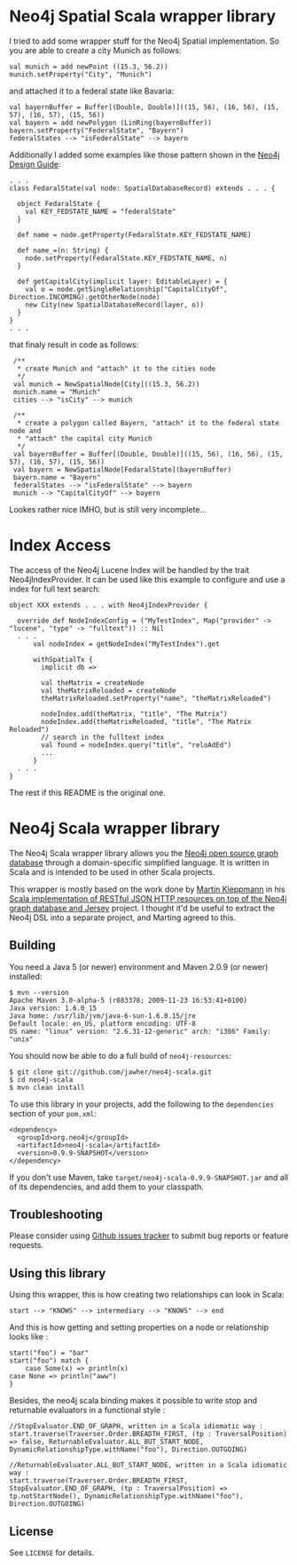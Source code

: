 Neo4j Spatial Scala wrapper library
=======================

I tried to add some wrapper stuff for the Neo4j Spatial implementation. 
So you are able to create a city Munich as follows:

    val munich = add newPoint ((15.3, 56.2))
    munich.setProperty("City", "Munich")

and attached it to a federal state like Bavaria:

    val bayernBuffer = Buffer[(Double, Double)]((15, 56), (16, 56), (15, 57), (16, 57), (15, 56))
    val bayern = add newPolygon (LinRing(bayernBuffer))
    bayern.setProperty("FederalState", "Bayern")
    federalStates --> "isFederalState" --> bayern

Additionally I added some examples like those pattern shown in the [Neo4j Design Guide](http://wiki.neo4j.org/content/Design_Guide):

    . . .
	class FedaralState(val node: SpatialDatabaseRecord) extends . . . {

	  object FedaralState {
	    val KEY_FEDSTATE_NAME = "federalState"
	  }

	  def name = node.getProperty(FedaralState.KEY_FEDSTATE_NAME)

	  def name_=(n: String) {
	    node.setProperty(FedaralState.KEY_FEDSTATE_NAME, n)
	  }

	  def getCapitalCity(implicit layer: EditableLayer) = {
	    val o = node.getSingleRelationship("CapitalCityOf", Direction.INCOMING).getOtherNode(node)
	    new City(new SpatialDatabaseRecord(layer, o))
	  }
	}
	. . .
	
that finaly result in code as follows:

     /**
      * create Munich and "attach" it to the cities node
      */
     val munich = NewSpatialNode[City]((15.3, 56.2))
     munich.name = "Munich"
     cities --> "isCity" --> munich

     /**
      * create a polygon called Bayern, "attach" it to the federal state node and
      * "attach" the capital city Munich
      */
     val bayernBuffer = Buffer[(Double, Double)]((15, 56), (16, 56), (15, 57), (16, 57), (15, 56))
     val bayern = NewSpatialNode[FedaralState](bayernBuffer)
     bayern.name = "Bayern"
     federalStates --> "isFederalState" --> bayern
     munich --> "CapitalCityOf" --> bayern
	
Lookes rather nice IMHO, but is still very incomplete...

Index Access
============

The access of the Neo4j Lucene Index will be handled by the trait Neo4jIndexProvider. 
It can be used like this example to configure and use a index for full text search:

	object XXX extends . . . with Neo4jIndexProvider {
		
	  override def NodeIndexConfig = ("MyTestIndex", Map("provider" -> "lucene", "type" -> "fulltext")) :: Nil
	  . . .
	      val nodeIndex = getNodeIndex("MyTestIndex").get
	
	      withSpatialTx {
	        implicit db =>

	        val theMatrix = createNode
	        val theMatrixReloaded = createNode
	        theMatrixReloaded.setProperty("name", "theMatrixReloaded")

	        nodeIndex.add(theMatrix, "title", "The Matrix")
	        nodeIndex.add(theMatrixReloaded, "title", "The Matrix Reloaded")
	        // search in the fulltext index
	        val found = nodeIndex.query("title", "reloAdEd")
	        ...
	      }
	  . . .
	}
	
The rest if this README is the original one.

Neo4j Scala wrapper library
=======================

The Neo4j Scala wrapper library allows you the [Neo4j open source graph database](http://neo4j.org/) through a
domain-specific simplified language. It is written in Scala and is intended
to be used in other Scala projects.

This wrapper is mostly based on the work done by [Martin Kleppmann](http://twitter.com/martinkl) in his [Scala implementation of RESTful JSON HTTP resources on top of the Neo4j graph database and Jersey](http://github.com/ept/neo4j-resources) project. I thought it'd be useful  to extract the Neo4j DSL into a separate project, and Marting agreed to this.


Building
--------

You need a Java 5 (or newer) environment and Maven 2.0.9 (or newer) installed:

    $ mvn --version
    Apache Maven 3.0-alpha-5 (r883378; 2009-11-23 16:53:41+0100)
    Java version: 1.6.0_15
    Java home: /usr/lib/jvm/java-6-sun-1.6.0.15/jre
    Default locale: en_US, platform encoding: UTF-8
    OS name: "linux" version: "2.6.31-12-generic" arch: "i386" Family: "unix"

You should now be able to do a full build of `neo4j-resources`:

    $ git clone git://github.com/jawher/neo4j-scala.git
    $ cd neo4j-scala
    $ mvn clean install

To use this library in your projects, add the following to the `dependencies` section of your
`pom.xml`:

    <dependency>
      <groupId>org.neo4j</groupId>
      <artifactId>neo4j-scala</artifactId>
      <version>0.9.9-SNAPSHOT</version>
    </dependency>

If you don't use Maven, take `target/neo4j-scala-0.9.9-SNAPSHOT.jar` and all of its dependencies, and add them to your classpath.


Troubleshooting
---------------

Please consider using [Github issues tracker](http://github.com/jawher/neo4j-scala/issues) to submit bug reports or feature requests.


Using this library
------------------

Using this wrapper, this is how creating two relationships can look in Scala:

    start --> "KNOWS" --> intermediary --> "KNOWS" --> end

And this is how getting and setting properties on a node or relationship looks like :

    start("foo") = "bar"
    start("foo") match {
    	case Some(x) => println(x)
	case None => println("aww")
    }

Besides, the neo4j scala binding makes it possible to write stop and returnable evaluators in a functional style :

    //StopEvaluator.END_OF_GRAPH, written in a Scala idiomatic way :
    start.traverse(Traverser.Order.BREADTH_FIRST, (tp : TraversalPosition) => false, ReturnableEvaluator.ALL_BUT_START_NODE, DynamicRelationshipType.withName("foo"), Direction.OUTGOING)
    
    //ReturnableEvaluator.ALL_BUT_START_NODE, written in a Scala idiomatic way :
    start.traverse(Traverser.Order.BREADTH_FIRST, StopEvaluator.END_OF_GRAPH, (tp : TraversalPosition) => tp.notStartNode(), DynamicRelationshipType.withName("foo"), Direction.OUTGOING)


License
-------

See `LICENSE` for details.

